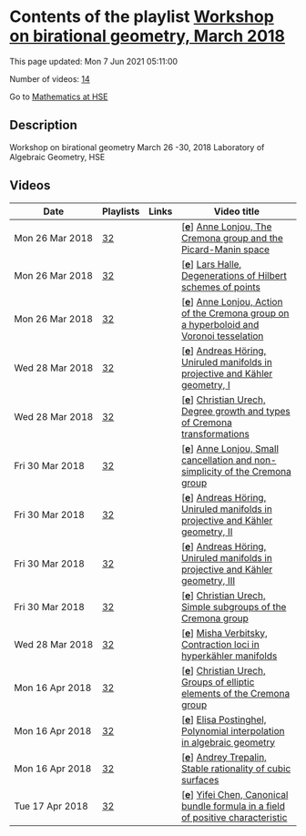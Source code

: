 # Contents of the playlist [Workshop on birational geometry, March 2018](https://www.youtube.com/playlist?list=PLq3E5oubNNoDE6HzmR6issHbejYekt53Y)

This page updated: Mon 7 Jun 2021 05:11:00

Number of videos: [14](#videos)

Go to [Mathematics at HSE](../README.md)

## Description

Workshop on birational geometry
March  26 -30, 2018
Laboratory of Algebraic Geometry, HSE

## Videos

|Date|Playlists|Links|Video title|
|---|---|---|---|
| Mon&nbsp;26&nbsp;Mar&nbsp;2018 | [32](../playlists/32 "Workshop on birational geometry, March 2018") |  | [[**e**](https://studio.youtube.com/video/pz6MMjJJCLg/edit "Edit")] [Anne Lonjou, The Cremona group and the Picard-Manin space](https://www.youtube.com/watch?v=pz6MMjJJCLg&list=PLq3E5oubNNoDE6HzmR6issHbejYekt53Y) |
| Mon&nbsp;26&nbsp;Mar&nbsp;2018 | [32](../playlists/32 "Workshop on birational geometry, March 2018") |  | [[**e**](https://studio.youtube.com/video/sGq_dDibzYI/edit "Edit")] [Lars Halle, Degenerations of Hilbert schemes of points](https://www.youtube.com/watch?v=sGq_dDibzYI&list=PLq3E5oubNNoDE6HzmR6issHbejYekt53Y) |
| Mon&nbsp;26&nbsp;Mar&nbsp;2018 | [32](../playlists/32 "Workshop on birational geometry, March 2018") |  | [[**e**](https://studio.youtube.com/video/gKG54Kok8QQ/edit "Edit")] [Anne Lonjou, Action of the Cremona group on a hyperboloid and Voronoi tesselation](https://www.youtube.com/watch?v=gKG54Kok8QQ&list=PLq3E5oubNNoDE6HzmR6issHbejYekt53Y) |
| Wed&nbsp;28&nbsp;Mar&nbsp;2018 | [32](../playlists/32 "Workshop on birational geometry, March 2018") |  | [[**e**](https://studio.youtube.com/video/BJz8Y6TK1vI/edit "Edit")] [Andreas Höring, Uniruled manifolds in projective and Kähler geometry, I](https://www.youtube.com/watch?v=BJz8Y6TK1vI&list=PLq3E5oubNNoDE6HzmR6issHbejYekt53Y) |
| Wed&nbsp;28&nbsp;Mar&nbsp;2018 | [32](../playlists/32 "Workshop on birational geometry, March 2018") |  | [[**e**](https://studio.youtube.com/video/yT51Jty-Wv4/edit "Edit")] [Christian Urech, Degree growth and types of Cremona transformations](https://www.youtube.com/watch?v=yT51Jty-Wv4&list=PLq3E5oubNNoDE6HzmR6issHbejYekt53Y) |
| Fri&nbsp;30&nbsp;Mar&nbsp;2018 | [32](../playlists/32 "Workshop on birational geometry, March 2018") |  | [[**e**](https://studio.youtube.com/video/2t4FT7q85b0/edit "Edit")] [Anne Lonjou, Small cancellation and non-simplicity of the Cremona group](https://www.youtube.com/watch?v=2t4FT7q85b0&list=PLq3E5oubNNoDE6HzmR6issHbejYekt53Y) |
| Fri&nbsp;30&nbsp;Mar&nbsp;2018 | [32](../playlists/32 "Workshop on birational geometry, March 2018") |  | [[**e**](https://studio.youtube.com/video/nxQEHOjv_5k/edit "Edit")] [Andreas Höring, Uniruled manifolds in projective and Kähler geometry, II](https://www.youtube.com/watch?v=nxQEHOjv_5k&list=PLq3E5oubNNoDE6HzmR6issHbejYekt53Y) |
| Fri&nbsp;30&nbsp;Mar&nbsp;2018 | [32](../playlists/32 "Workshop on birational geometry, March 2018") |  | [[**e**](https://studio.youtube.com/video/RiSG0-o8LcU/edit "Edit")] [Andreas Höring, Uniruled manifolds in projective and Kähler geometry, III](https://www.youtube.com/watch?v=RiSG0-o8LcU&list=PLq3E5oubNNoDE6HzmR6issHbejYekt53Y) |
| Fri&nbsp;30&nbsp;Mar&nbsp;2018 | [32](../playlists/32 "Workshop on birational geometry, March 2018") |  | [[**e**](https://studio.youtube.com/video/3y5lju5Gzok/edit "Edit")] [Christian Urech, Simple subgroups of the Cremona group](https://www.youtube.com/watch?v=3y5lju5Gzok&list=PLq3E5oubNNoDE6HzmR6issHbejYekt53Y) |
| Wed&nbsp;28&nbsp;Mar&nbsp;2018 | [32](../playlists/32 "Workshop on birational geometry, March 2018") |  | [[**e**](https://studio.youtube.com/video/xEMOsyGVpKk/edit "Edit")] [Misha Verbitsky, Contraction loci in hyperkähler manifolds](https://www.youtube.com/watch?v=xEMOsyGVpKk&list=PLq3E5oubNNoDE6HzmR6issHbejYekt53Y) |
| Mon&nbsp;16&nbsp;Apr&nbsp;2018 | [32](../playlists/32 "Workshop on birational geometry, March 2018") |  | [[**e**](https://studio.youtube.com/video/hzLfeZTiRqQ/edit "Edit")] [Christian Urech, Groups of elliptic elements of the Cremona group](https://www.youtube.com/watch?v=hzLfeZTiRqQ&list=PLq3E5oubNNoDE6HzmR6issHbejYekt53Y) |
| Mon&nbsp;16&nbsp;Apr&nbsp;2018 | [32](../playlists/32 "Workshop on birational geometry, March 2018") |  | [[**e**](https://studio.youtube.com/video/WN6eEjxWmT4/edit "Edit")] [Elisa Postinghel, Polynomial interpolation in algebraic geometry](https://www.youtube.com/watch?v=WN6eEjxWmT4&list=PLq3E5oubNNoDE6HzmR6issHbejYekt53Y) |
| Mon&nbsp;16&nbsp;Apr&nbsp;2018 | [32](../playlists/32 "Workshop on birational geometry, March 2018") |  | [[**e**](https://studio.youtube.com/video/bb06C4VVV4k/edit "Edit")] [Andrey Trepalin, Stable rationality of cubic surfaces](https://www.youtube.com/watch?v=bb06C4VVV4k&list=PLq3E5oubNNoDE6HzmR6issHbejYekt53Y) |
| Tue&nbsp;17&nbsp;Apr&nbsp;2018 | [32](../playlists/32 "Workshop on birational geometry, March 2018") |  | [[**e**](https://studio.youtube.com/video/yZAP8Vy2Ny8/edit "Edit")] [Yifei Chen, Canonical bundle formula in a field of positive characteristic](https://www.youtube.com/watch?v=yZAP8Vy2Ny8&list=PLq3E5oubNNoDE6HzmR6issHbejYekt53Y) |
